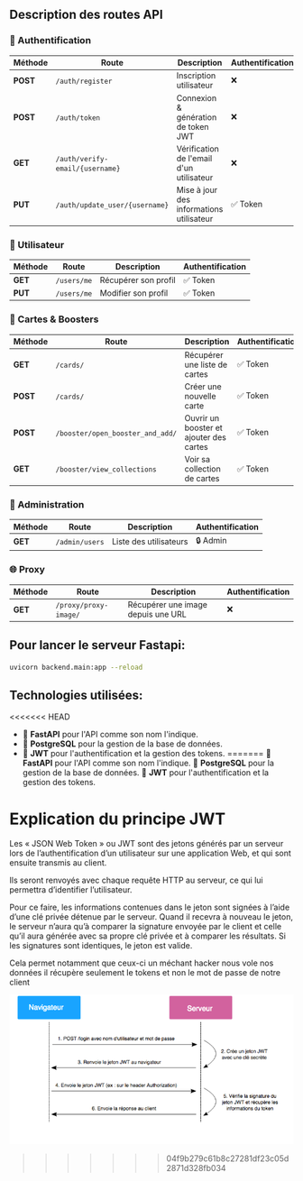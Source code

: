 ## Description des routes API

### 🔑 Authentification
| Méthode | Route                | Description                         | Authentification |
|---------|----------------------|-------------------------------------|------------------|
| **POST** | `/auth/register`      | Inscription utilisateur            | ❌               |
| **POST** | `/auth/token`         | Connexion & génération de token JWT | ❌               |
| **GET**  | `/auth/verify-email/{username}` | Vérification de l'email d'un utilisateur | ❌         |
| **PUT**  | `/auth/update_user/{username}` | Mise à jour des informations utilisateur | ✅ Token |

### 👤 Utilisateur
| Méthode | Route         | Description                         | Authentification |
|---------|--------------|-------------------------------------|------------------|
| **GET**  | `/users/me`   | Récupérer son profil               | ✅ Token         |
| **PUT**  | `/users/me`   | Modifier son profil                | ✅ Token         |

### 🎴 Cartes & Boosters
| Méthode | Route                        | Description                         | Authentification |
|---------|------------------------------|-------------------------------------|------------------|
| **GET**  | `/cards/`                    | Récupérer une liste de cartes       | ✅ Token         |
| **POST** | `/cards/`                    | Créer une nouvelle carte           | ✅ Token         |
| **POST** | `/booster/open_booster_and_add/` | Ouvrir un booster et ajouter des cartes | ✅ Token |
| **GET**  | `/booster/view_collections`  | Voir sa collection de cartes        | ✅ Token         |

### 🔧 Administration
| Méthode | Route           | Description                    | Authentification |
|---------|-----------------|--------------------------------|------------------|
| **GET**  | `/admin/users`   | Liste des utilisateurs         | 🔒 Admin         |

### 🌐 Proxy
| Méthode | Route                    | Description                               | Authentification |
|---------|--------------------------|-------------------------------------------|------------------|
| **GET**  | `/proxy/proxy-image/`     | Récupérer une image depuis une URL       | ❌               |


## Pour lancer le serveur Fastapi:
   ```bash
   uvicorn backend.main:app --reload
   ```

## Technologies utilisées:

<<<<<<< HEAD
- 🔹 **FastAPI** pour l'API comme son nom l'indique.
- 🔹 **PostgreSQL** pour la gestion de la base de données.
- 🔹 **JWT** pour l'authentification et la gestion des tokens.
=======
🔹 **FastAPI** pour l'API comme son nom l'indique.
🔹 **PostgreSQL** pour la gestion de la base de données.
🔹 **JWT** pour l'authentification et la gestion des tokens.

# Explication du principe JWT

Les « JSON Web Token » ou JWT sont des jetons générés par un serveur lors de l’authentification d’un utilisateur sur une application Web, et qui sont ensuite transmis au client.

Ils seront renvoyés avec chaque requête HTTP au serveur, ce qui lui permettra d’identifier l’utilisateur.

Pour ce faire, les informations contenues dans le jeton sont signées à l’aide d’une clé privée détenue par le serveur. Quand il recevra à nouveau le jeton, le serveur n’aura qu’à comparer la signature envoyée par le client et celle qu’il aura générée avec sa propre clé privée et à comparer les résultats. Si les signatures sont identiques, le jeton est valide.

Cela permet notamment que ceux-ci un méchant hacker nous vole nos données il récupère seulement le tokens et non le mot de passe de notre client

![Exemple d'image](images/dessin_jwt.png)
>>>>>>> 04f9b279c61b8c27281df23c05d2871d328fb034

